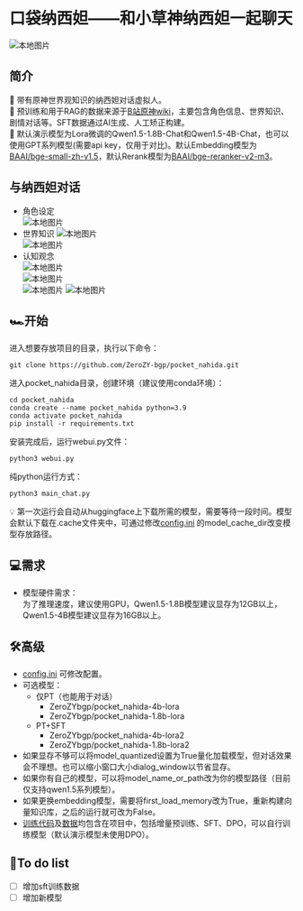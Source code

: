# 口袋纳西妲——和小草神纳西妲一起聊天
![本地图片](pics/纳西妲表情.png)
## 简介
🌱 带有原神世界观知识的纳西妲对话虚拟人。   
📕 预训练和用于RAG的数据来源于[B站原神wiki](https://wiki.biligame.com/ys/%E9%A6%96%E9%A1%B5)，主要包含角色信息、世界知识、剧情对话等。SFT数据通过AI生成、人工矫正构建。  
🔆 默认演示模型为Lora微调的Qwen1.5-1.8B-Chat和Qwen1.5-4B-Chat，也可以使用GPT系列模型(需要api key，仅用于对比)。默认Embedding模型为[BAAI/bge-small-zh-v1.5](https://huggingface.co/BAAI/bge-small-zh-v1.5)，默认Rerank模型为[BAAI/bge-reranker-v2-m3](https://huggingface.co/BAAI/bge-reranker-v2-m3)。  
## 与纳西妲对话
- 角色设定  
![本地图片](pics/自我介绍.png)
- 世界知识
![本地图片](pics/世界观1.png)  
![本地图片](pics/世界观2.png)  
- 认知观念  
![本地图片](pics/认知1.png)  
![本地图片](pics/认知2.png)  
![本地图片](pics/认知3.png)
![本地图片](pics/认知4.png)
## 🏎️开始  
进入想要存放项目的目录，执行以下命令：
```angular2html
git clone https://github.com/ZeroZY-bgp/pocket_nahida.git
```
进入pocket_nahida目录，创建环境（建议使用conda环境）：
```angular2html
cd pocket_nahida
conda create --name pocket_nahida python=3.9
conda activate pocket_nahida
pip install -r requirements.txt
```
安装完成后，运行webui.py文件：
```angular2html
python3 webui.py
```
纯python运行方式：
```angular2html
python3 main_chat.py
```
💡 第一次运行会自动从huggingface上下载所需的模型，需要等待一段时间。模型会默认下载在.cache文件夹中，可通过修改[config.ini](config.ini) 的model_cache_dir改变模型存放路径。
## 💻需求
- 模型硬件需求：  
为了推理速度，建议使用GPU，Qwen1.5-1.8B模型建议显存为12GB以上，Qwen1.5-4B模型建议显存为16GB以上。
## 🛠️高级  
- [config.ini](config.ini) 可修改配置。
- 可选模型：
  - 仅PT（也能用于对话）
    - ZeroZYbgp/pocket_nahida-4b-lora
    - ZeroZYbgp/pocket_nahida-1.8b-lora
  - PT+SFT
    - ZeroZYbgp/pocket_nahida-4b-lora2
    - ZeroZYbgp/pocket_nahida-1.8b-lora2
- 如果显存不够可以将model_quantized设置为True量化加载模型，但对话效果会不理想。也可以缩小窗口大小dialog_window以节省显存。
- 如果你有自己的模型，可以将model_name_or_path改为你的模型路径（目前仅支持qwen1.5系列模型）。
- 如果更换embedding模型，需要将first_load_memory改为True，重新构建向量知识库，之后的运行就可改为False。
- [训练代码](train)及[数据](train/datas)均包含在项目中，包括增量预训练、SFT、DPO，可以自行训练模型（默认演示模型未使用DPO）。

## 📃To do list
- [ ] 增加sft训练数据
- [ ] 增加新模型
